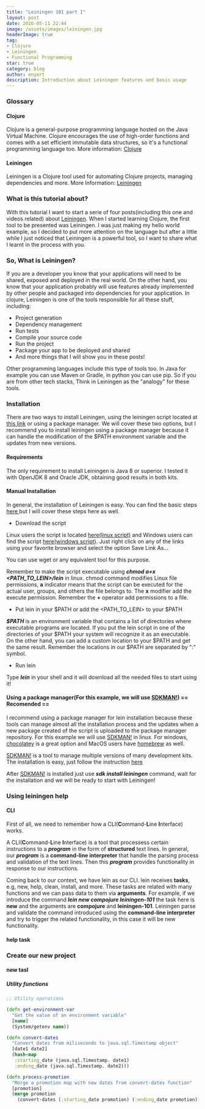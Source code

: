 ```yaml
---
title: "Leiningen 101 part I"
layout: post
date: 2016-05-11 22:44
image: /assets/images/leiningen.jpg
headerImage: true
tag:
- Clojure
- Leiningen
- Functional Programming
star: true
category: blog
author: enyert
description: Introduction about Leiningen features and basic usage
---
```


### Glossary

#### Clojure

Clojure is a general-purpose programming language hosted on the Java Virtual Machine. Clojure encourages the use of high-order functions and
  comes with a set efficient immutable data structures, so it's a functional programming language too.
  More information: [Clojure](http://clojure.org/)

#### Leiningen
  Leiningen is a Clojure tool used for automating Clojure projects, managing dependencies and more.
  More Information: [Leiningen](http://leiningen.org/)


### What is this tutorial about?

With this tutorial I want to start a serie of four posts(including this one and videos related) about [Leiningen](http://leiningen.org/). When I started learning Clojure, the first tool to be presented was Leiningen. I was just making my hello world example, so I decided to put more attention on the language but after a little while I just noticed that Leiningen is a powerful tool, so I want to share what I learnt in the process with you.

### So, What is Leiningen?

If you are a developer you know that your applications will need to be shared, exposed and deployed in the real world. On the other hand, you know that your application probably will use features already implemented by other people and packaged into dependencies for your application. In clojure, Leiningen is one of the tools responsible for all these stuff, including:

- Project generation
- Dependency management
- Run tests
- Compile your source code
- Run the project
- Package your app to be deployed and shared
- And more things that I will show you in these posts!

Other programming languages include this type of tools too. In Java for example you can use Maven or Gradle, in python you can use pip. So if you are from other tech stacks, Think in Leiningen as the "analogy" for these tools.

### Installation

There are two ways to install Leiningen, using the leiningen script located at [this link](https://leiningen.org/) or using a package manager. We will cover these two options, but I recommend you to install leiningen using a package manager because it can handle the modification of the $PATH environment variable and the updates from new versions.

#### Requirements

The only requirement to install Leiningen is Java 8 or superior. I tested it with OpenJDK 8 and Oracle JDK, obtaining good results in both kits.


#### Manual Installation

In general, the installation of Leiningen is easy. You can find the basic steps [here ](https://leiningen.org/#install) but I will cover these steps here as well.

- Download the script

Linux users the script is located [here(linux script)](https://raw.githubusercontent.com/technomancy/leiningen/stable/bin/lein) and Windows users can find the script [here(windows script)](https://raw.githubusercontent.com/technomancy/leiningen/stable/bin/lein.bat). Just right click on any of the links using your favorite browser and select the option Save Link As...

You can use wget or any equivalent tool for this purpose.

Remember to make the script executable using ***chmod a+x <PATH_TO_LEIN>/lein*** in linux. chmod command modifies Linux file permissions, **a** indicator means that the script can be executed for the actual user, groups, and others the file belongs to. The **x** modifier add the execute permission. Remember the **+** operator add permissions to a file.

- Put lein in your $PATH or add the <PATH_TO_LEIN> to your $PATH

***$PATH*** is an environment variable that contains a list of directories where executable programs are located. If you put the lein script in one of the directories of your $PATH your system will recognize it as an executable. On the other hand, you can add a custom location to your $PATH and get the same result. Remember the locations in our $PATH are separated by ":" symbol.

- Run lein

Type ***lein*** in your shell and it will download all the needed files to start using it!


#### Using a package manager(For this example, we will use [SDKMAN!](https://sdkman.io/)) == Recomended == 

I recommend using a package manager for lein installation because these tools can manage almost all the installation process and the updates when a new package created of the script is uploaded to the package manager repository. For this example we will use [SDKMAN!](https://sdkman.io/) in linux. For windows, [chocolatey](https://chocolatey.org/) is a great option and MacOS users have [homebrew](https://brew.sh/) as well.

[SDKMAN!](https://sdkman.io/) is a tool to manage multiple versions of many development kits. The installation is easy, just follow the instruction [here](https://sdkman.io/install)

After [SDKMAN!](https://sdkman.io/) is installed just use ***sdk install leiningen*** command, wait for the installation and we will be ready to start with Leiningen!


### Using leiningen help

#### CLI

First of all, we need to remember how a CLI(**C**ommand-**L**ine **I**nterface) works. 

A CLI(**C**ommand-**L**ine **I**nterface) is a tool that processess certain instructions to a ***program*** in the form of **structured** text lines. In general, our ***program*** is a **command-line interpreter** that handle the parsing process and validation of the text lines. Then this ***program*** provides functionality in response to our instructions.

Coming back to our context, we have lein as our CLI. lein receives **tasks**, e.g, new, help, clean, install, and more. These tasks are related with many functions and we can pass data to them via **arguments**. For example, if we introduce the command ***lein new compojure leiningen-101*** the task here is **new** and the arguments are **compojure** and **leiningen-101**. Leiningen parse and validate the command introduced using the **command-line interpreter** and try to trigger the related functionality, in this case it will be new functionality. 


#### help task

### Create our new project

#### new tasl


##### Utility functions

```clojure
;; Utility operations

(defn get-environment-var
  "Get the value of an environment variable"
  [name]
  (System/getenv name))

(defn convert-dates
  "Convert dates from miliseconds to java.sql.Timestamp object"
  [date1 date2]
  (hash-map
   :starting_date (java.sql.Timestamp. date1)
   :ending_date (java.sql.Timestamp. date2)))

(defn process-promotion
  "Merge a promotion map with new dates from convert-dates function"
  [promotion]
  (merge promotion
    (convert-dates (:starting_date promotion) (:ending_date promotion))))
```

